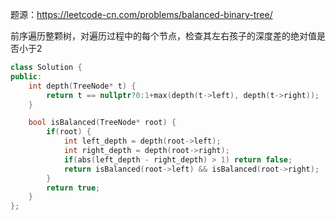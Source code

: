 题源：https://leetcode-cn.com/problems/balanced-binary-tree/

前序遍历整颗树，对遍历过程中的每个节点，检查其左右孩子的深度差的绝对值是否小于2

```c++
class Solution {
public:
    int depth(TreeNode* t) {
        return t == nullptr?0:1+max(depth(t->left), depth(t->right));
    }

    bool isBalanced(TreeNode* root) {
        if(root) {
            int left_depth = depth(root->left);
            int right_depth = depth(root->right);
            if(abs(left_depth - right_depth) > 1) return false;
            return isBalanced(root->left) && isBalanced(root->right);
        }
        return true;
    }
};
```

